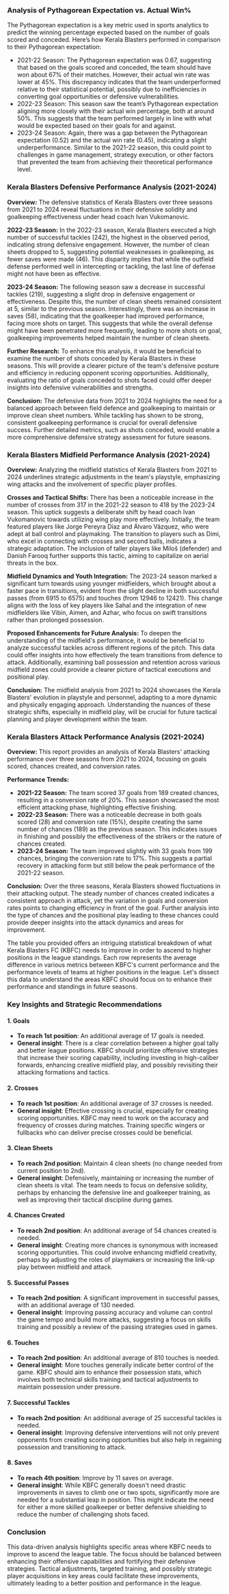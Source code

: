### Analysis of Pythagorean Expectation vs. Actual Win%

The Pythagorean expectation is a key metric used in sports analytics to predict the winning percentage expected based on the number of goals scored and conceded. Here’s how Kerala Blasters performed in comparison to their Pythagorean expectation:

* 2021-22 Season: The Pythagorean expectation was 0.67, suggesting that based on the goals scored and conceded, the team should have won about 67% of their matches. However, their actual win rate was lower at 45%. This discrepancy indicates that the team underperformed relative to their statistical potential, possibly due to inefficiencies in converting goal opportunities or defensive vulnerabilities.
* 2022-23 Season: This season saw the team’s Pythagorean expectation aligning more closely with their actual win percentage, both at around 50%. This suggests that the team performed largely in line with what would be expected based on their goals for and against.
* 2023-24 Season: Again, there was a gap between the Pythagorean expectation (0.52) and the actual win rate (0.45), indicating a slight underperformance. Similar to the 2021-22 season, this could point to challenges in game management, strategy execution, or other factors that prevented the team from achieving their theoretical performance level.

### Kerala Blasters Defensive Performance Analysis (2021-2024)

**Overview:**
The defensive statistics of Kerala Blasters over three seasons from 2021 to 2024 reveal fluctuations in their defensive solidity and goalkeeping effectiveness under head coach Ivan Vukomanovic.

**2022-23 Season:**
In the 2022-23 season, Kerala Blasters executed a high number of successful tackles (242), the highest in the observed period, indicating strong defensive engagement. However, the number of clean sheets dropped to 5, suggesting potential weaknesses in goalkeeping, as fewer saves were made (46). This disparity implies that while the outfield defense performed well in intercepting or tackling, the last line of defense might not have been as effective.

**2023-24 Season:**
The following season saw a decrease in successful tackles (219), suggesting a slight drop in defensive engagement or effectiveness. Despite this, the number of clean sheets remained consistent at 5, similar to the previous season. Interestingly, there was an increase in saves (58), indicating that the goalkeeper had improved performance, facing more shots on target. This suggests that while the overall defense might have been penetrated more frequently, leading to more shots on goal, goalkeeping improvements helped maintain the number of clean sheets.

**Further Research:**
To enhance this analysis, it would be beneficial to examine the number of shots conceded by Kerala Blasters in these seasons. This will provide a clearer picture of the team's defensive posture and efficiency in reducing opponent scoring opportunities. Additionally, evaluating the ratio of goals conceded to shots faced could offer deeper insights into defensive vulnerabilities and strengths.

**Conclusion:**
The defensive data from 2021 to 2024 highlights the need for a balanced approach between field defence and goalkeeping to maintain or improve clean sheet numbers. While tackling has shown to be strong, consistent goalkeeping performance is crucial for overall defensive success. Further detailed metrics, such as shots conceded, would enable a more comprehensive defensive strategy assessment for future seasons.

### Kerala Blasters Midfield Performance Analysis (2021-2024)

**Overview:**
Analyzing the midfield statistics of Kerala Blasters from 2021 to 2024 underlines strategic adjustments in the team's playstyle, emphasizing wing attacks and the involvement of specific player profiles.

**Crosses and Tactical Shifts:**
There has been a noticeable increase in the number of crosses from 317 in the 2021-22 season to 418 by the 2023-24 season. This uptick suggests a deliberate shift by head coach Ivan Vukomanovic towards utilizing wing play more effectively. Initially, the team featured players like Jorge Pereyra Díaz and Álvaro Vázquez, who were adept at ball control and playmaking. The transition to players such as Dimi, who excel in connecting with crosses and second balls, indicates a strategic adaptation. The inclusion of taller players like Miloš (defender) and Danish Farooq further supports this tactic, aiming to capitalize on aerial threats in the box.

**Midfield Dynamics and Youth Integration:**
The 2023-24 season marked a significant turn towards using younger midfielders, which brought about a faster pace in transitions, evident from the slight decline in both successful passes (from 6915 to 6575) and touches (from 12946 to 12421). This change aligns with the loss of key players like Sahal and the integration of new midfielders like Vibin, Aimen, and Azhar, who focus on swift transitions rather than prolonged possession.

**Proposed Enhancements for Future Analysis:**
To deepen the understanding of the midfield's performance, it would be beneficial to analyze successful tackles across different regions of the pitch. This data could offer insights into how effectively the team transitions from defence to attack. Additionally, examining ball possession and retention across various midfield zones could provide a clearer picture of tactical executions and positional play.

**Conclusion:**
The midfield analysis from 2021 to 2024 showcases the Kerala Blasters' evolution in playstyle and personnel, adapting to a more dynamic and physically engaging approach. Understanding the nuances of these strategic shifts, especially in midfield play, will be crucial for future tactical planning and player development within the team.

### Kerala Blasters Attack Performance Analysis (2021-2024)

**Overview:**
This report provides an analysis of Kerala Blasters' attacking performance over three seasons from 2021 to 2024, focusing on goals scored, chances created, and conversion rates.

**Performance Trends:**
- **2021-22 Season:** The team scored 37 goals from 189 created chances, resulting in a conversion rate of 20%. This season showcased the most efficient attacking phase, highlighting effective finishing.
- **2022-23 Season:** There was a noticeable decrease in both goals scored (28) and conversion rate (15%), despite creating the same number of chances (189) as the previous season. This indicates issues in finishing and possibly the effectiveness of the strikers or the nature of chances created.
- **2023-24 Season:** The team improved slightly with 33 goals from 199 chances, bringing the conversion rate to 17%. This suggests a partial recovery in attacking form but still below the peak performance of the 2021-22 season.

**Conclusion:**
Over the three seasons, Kerala Blasters showed fluctuations in their attacking output. The steady number of chances created indicates a consistent approach in attack, yet the variation in goals and conversion rates points to changing efficiency in front of the goal. Further analysis into the type of chances and the positional play leading to these chances could provide deeper insights into the attack dynamics and areas for improvement.

The table you provided offers an intriguing statistical breakdown of what Kerala Blasters FC (KBFC) needs to improve in order to ascend to higher positions in the league standings. Each row represents the average difference in various metrics between KBFC's current performance and the performance levels of teams at higher positions in the league. Let's dissect this data to understand the areas KBFC should focus on to enhance their performance and standings in future seasons.

### Key Insights and Strategic Recommendations

#### **1. Goals**
- **To reach 1st position**: An additional average of 17 goals is needed.
- **General insight**: There is a clear correlation between a higher goal tally and better league positions. KBFC should prioritize offensive strategies that increase their scoring capability, including investing in high-caliber forwards, enhancing creative midfield play, and possibly revisiting their attacking formations and tactics.

#### **2. Crosses**
- **To reach 1st position**: An additional average of 37 crosses is needed.
- **General insight**: Effective crossing is crucial, especially for creating scoring opportunities. KBFC may need to work on the accuracy and frequency of crosses during matches. Training specific wingers or fullbacks who can deliver precise crosses could be beneficial.

#### **3. Clean Sheets**
- **To reach 2nd position**: Maintain 4 clean sheets (no change needed from current position to 2nd).
- **General insight**: Defensively, maintaining or increasing the number of clean sheets is vital. The team needs to focus on defensive solidity, perhaps by enhancing the defensive line and goalkeeper training, as well as improving their tactical discipline during games.

#### **4. Chances Created**
- **To reach 2nd position**: An additional average of 54 chances created is needed.
- **General insight**: Creating more chances is synonymous with increased scoring opportunities. This could involve enhancing midfield creativity, perhaps by adjusting the roles of playmakers or increasing the link-up play between midfield and attack.

#### **5. Successful Passes**
- **To reach 2nd position**: A significant improvement in successful passes, with an additional average of 130 needed.
- **General insight**: Improving passing accuracy and volume can control the game tempo and build more attacks, suggesting a focus on skills training and possibly a review of the passing strategies used in games.

#### **6. Touches**
- **To reach 2nd position**: An additional average of 810 touches is needed.
- **General insight**: More touches generally indicate better control of the game. KBFC should aim to enhance their possession stats, which involves both technical skills training and tactical adjustments to maintain possession under pressure.

#### **7. Successful Tackles**
- **To reach 2nd position**: An additional average of 25 successful tackles is needed.
- **General insight**: Improving defensive interventions will not only prevent opponents from creating scoring opportunities but also help in regaining possession and transitioning to attack.

#### **8. Saves**
- **To reach 4th position**: Improve by 11 saves on average.
- **General insight**: While KBFC generally doesn't need drastic improvements in saves to climb one or two spots, significantly more are needed for a substantial leap in position. This might indicate the need for either a more skilled goalkeeper or better defensive shielding to reduce the number of challenging shots faced.

### Conclusion
This data-driven analysis highlights specific areas where KBFC needs to improve to ascend the league table. The focus should be balanced between enhancing their offensive capabilities and fortifying their defensive strategies. Tactical adjustments, targeted training, and possibly strategic player acquisitions in key areas could facilitate these improvements, ultimately leading to a better position and performance in the league.
